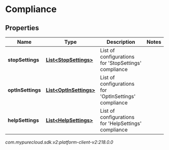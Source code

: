 # Compliance


## Properties

| Name | Type | Description | Notes |
| ------------ | ------------- | ------------- | ------------- |
| **stopSettings** | [**List&lt;StopSettings&gt;**](StopSettings) | List of configurations for 'StopSettings' compliance |  |
| **optInSettings** | [**List&lt;OptInSettings&gt;**](OptInSettings) | List of configurations for 'OptInSettings' compliance |  |
| **helpSettings** | [**List&lt;HelpSettings&gt;**](HelpSettings) | List of configurations for 'HelpSettings' compliance |  |




_com.mypurecloud.sdk.v2:platform-client-v2:218.0.0_
